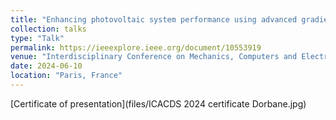 ```yaml
---
title: "Enhancing photovoltaic system performance using advanced gradient boosting methods"
collection: talks
type: "Talk"
permalink: https://ieeexplore.ieee.org/document/10553919
venue: "Interdisciplinary Conference on Mechanics, Computers and Electrics (ICMECE)"
date: 2024-06-10
location: "Paris, France"
---
```


[Certificate of presentation](files/ICACDS 2024 certificate Dorbane.jpg)

